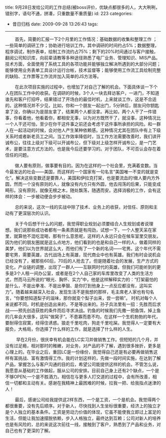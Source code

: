 title: 9月28日发给公司的工作总结(被boss评价，优缺点都很多的人，大大咧咧，错别字，语句不通，拼凑，只重数量不重质量)
id: 223
categories:
  - 昔日归档
date: 2009-09-28 13:26:43
tags:
---

        首先，简要的汇报一下2个月里的工作情况：基础数据的收集和整理工作 ；一些简单的调研工作；协助进行培训工作。其中调研的时间约占5%；数据整理，程序调试，制作表单，绘制工作流约占75%；剩下的20%时间通过与客户接触，翻阅公司知识库，向前辈请教等多种途径熟悉了电厂业务、管理知识、MIS产品。技术方面，全面使用了系统工具的各项功能并能够独立解决所遇到的大部分问题；能够使用业务表单工具设计运行台帐，技术监督等；能够使用工作流工具绘制完整的缺陷、工作票等工作流并加入简单的JS方法等。

        在此次项目实施的过程中，也增加了对自己了解的机会。下面具体谈一下个人在团队工作中的收获。在调研的时候，3个人一块去拜访客户，一进门，不知道谁先和客户打招呼，结果错过了开场白的最佳时机，上来就谈工作，这是不合适的。这种情况并不少见，比如，你和一个朋友一起出门，5分钟后，朋友问你钥匙拿了没，你确以为是朋友拿了，结果两个人都没拿。再比如，两个人干了一件错事，你看着他，他看着你，都相安无事，以为对方既然干了，就没事，这种情况比一个人干还可怕，至少在你干这件事之前还会考虑干这件事所承担的风险。和一群人在一起活动的时候，会对他人产生某种依赖感。这种情况尤其在团队中有上下级关系时或者新老员工之间。当工作效率降低时，当工作方法需要改善时，我们讲开诚布公，往往上级对下级可以开诚布公，但下级对上级怎样开诚布公，是一门艺术，是要注意方式方法的，也是我今后还要学习的。对于团队，不可否认会存在着信任的问题。

        做人要有原则，做事要有目的。因为在这样的一个社会里，充满着变数。当今最发达的社会——美国，而这样的一个国家有一句名言“美国唯一不变的就是变化”。解决这些变数还是要靠人，美国和伊拉克打架，也是要流血的!做人要内方外圆，然而一个没有原则的人，就像没有内方只有外圆，他去闯荡的后果，只能变成畸形。没有原则，就像无根之木，随处飘荡，随遇而安。选择消极的工作，会有这样的体会：一步被动便会步步被动。

        总的来说，这次一线的实战中除了技术、业务上的收获，对信任、原则和主动有了更深层次的认识。

        关于今后想干什么的问题，我觉得职业规划必须要结合人生规划或者说理想。我们说那些成功者都有一条素质就是有闯劲，试想一下，一个人整天呆在家里，就算他不混吃混喝，那有什么意思呢，这样的人永远只会在候车室里交朋友。因为他们的朋友圈就是这么点地方，他们看到的也是和自己一样的人，做着同样的美梦，他们以为世界就这么大，而他们有了一个新的名词——宅男。这个年代不需要宅男，需要英雄，古代战场上有英雄，现代商业中也有英雄。我们有时会说机会已经没有了，被那些60后，70后的人抢去了。但是随着社会的发展，生产方式的变化，产业链的调整，出现了一群人——互联网时代的英雄，但我们可能听到的更多是3个人租一间办公室，或者是在2个人自己家的车库里改变了人类的生活方式，然而马云所说的“眼光、胸怀、实力”中，他是这样解释实力的：“打架最怕的是什么，不是出拳准、不是出拳狠、是你打到他身上一点反应都没有，这叫实力”。随着越来越深入社会，发现生活不是我想的那样，毛主席老人家也有句名言，“你要想知道梨子的滋味，那你就变个梨子出来，尝一尝嘛”。 时机对每个人来说都不同，时机是创造出来的，不是等出来的。孙子兵法里有一招：先胜而后求战——预先创造获胜的条件而后寻求决战。钓鱼的时候我们先撒一把鱼饵，掉上鱼的几率会大很多，这叫“做窝子”。不患寡而患不均，在这样一个生机勃勃的年代，要耐得住寂寞，经得住诱惑。狼走千里吃肉，狗走千里吃屎。我觉得人一定要有大报负，大格局，你选择了什么样的工作，就是选择了什么样的人生。

         早在2月份，很庆幸有机会能在LC实习并做销售工作。但短短的几个月，并没有过足瘾，相对那时的稚嫩，对业务，对产品的不了解，遇到很多挫折，更多是心理上的。在毕业之后，重回LC是一份缘份，我觉得自己还是有必要再做销售这样有富挑战、富有激情得工作。我的计划这样的，先做一段时间实施，在达到了解产品，掌握怎么与客户沟通的目的后，希望公司能提供这样的机会。不管怎么说，我愿意从基础的工作做起，服从公司的安排。目前自己身上还有2个缺点，一个是不够OPEN;一个是不胜酒力。相信在与更多人打交道的过程中，会有所改善，相信一切都和主动有关。感谢在我精神上最困难的时候，拉我一把、给我指点迷津的人！

        最后，感谢公司给我提供这2样东西，一个是工资，一个是机会。我觉得两个都很重要，没有先后顺序。对于新人，尽快找到人生坐标很重要，经济上的独立才是个人独立的基本条件。工资是劳动力价值的体现，它虽不能使我立即过上富足的生活，但能让我加速摆脱依赖，步入人格独立，最终达到互赖；公司对新人的培养也是有风险的，总的来说这次前往一线，接触到了客户，熟悉到了产品和业务，对自己也有了更深的了解。